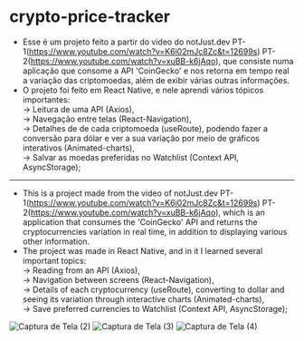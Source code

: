 # crypto-price-tracker
- Esse é um projeto feito a partir do video do notJust․dev PT-1(https://www.youtube.com/watch?v=K6i02mJc8Zc&t=12699s) PT-2(https://www.youtube.com/watch?v=xuBB-k6jAqo), que consiste numa aplicação que consome a API 'CoinGecko' e nos retorna em tempo real a variação das criptomoedas, além de exibir várias outras informações.
- O projeto foi feito em React Native, e nele aprendi vários tópicos importantes:<br />
  -> Leitura de uma API (Axios),<br />
  -> Navegação entre telas (React-Navigation),<br />
  -> Detalhes de de cada criptomoeda (useRoute), podendo fazer a conversão para dólar e ver a sua variação por meio de gráficos interativos (Animated-charts),<br />
  -> Salvar as moedas preferidas no Watchlist (Context API, AsyncStorage);
  
 -------------------------------------------------------------------------------------------------------------------------------------------------------
 - This is a project made from the video of notJust․dev PT-1(https://www.youtube.com/watch?v=K6i02mJc8Zc&t=12699s) PT-2(https://www.youtube.com/watch?v=xuBB-k6jAqo), which is an application that consumes the 'CoinGecko' API and returns the cryptocurrencies variation in real time, in addition to displaying various other information.
- The project was made in React Native, and in it I learned several important topics:<br />
  -> Reading from an API (Axios),<br />
  -> Navigation between screens (React-Navigation),<br />
  -> Details of each cryptocurrency (useRoute), converting to dollar and seeing its variation through interactive charts (Animated-charts),<br />
  -> Save preferred currencies to Watchlist (Context API, AsyncStorage);
  
![Captura de Tela (2)](https://user-images.githubusercontent.com/49173134/146456436-0e151ad8-51df-404f-8e76-17e09094534e.png)
![Captura de Tela (3)](https://user-images.githubusercontent.com/49173134/146456446-2133d51d-a98b-42c9-8cd3-17ab7b48445b.png)
![Captura de Tela (4)](https://user-images.githubusercontent.com/49173134/146456453-2fcde06e-39fe-47f9-8d6f-31af7d5cf9cf.png)

